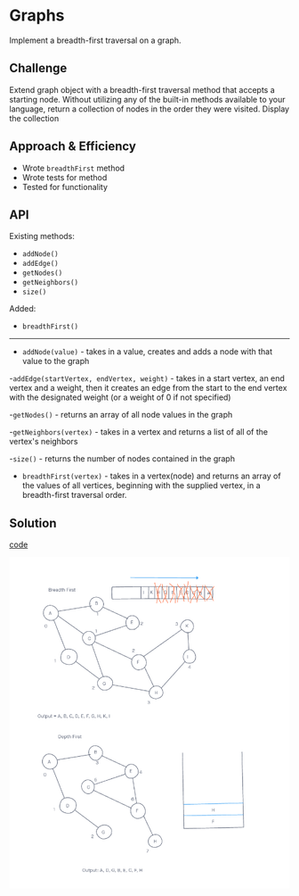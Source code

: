 # Graphs

Implement a breadth-first traversal on a graph.

## Challenge

Extend graph object with a breadth-first traversal method that accepts a starting node. Without utilizing any of the built-in methods available to your language, return a collection of nodes in the order they were visited. Display the collection

## Approach & Efficiency

- Wrote `breadthFirst` method
- Wrote tests for method
- Tested for functionality

## API

Existing methods:

- `addNode()`
- `addEdge()`
- `getNodes()`
- `getNeighbors()`
- `size()`

Added:

- `breadthFirst()`

---

- `addNode(value)` - takes in a value, creates and adds a node with that value to the graph

-`addEdge(startVertex, endVertex, weight)` - takes in a start vertex, an end vertex and a weight, then it creates an edge from the start to the end vertex with the designated weight (or a weight of 0 if not specified)

-`getNodes()` - returns an array of all node values in the graph

-`getNeighbors(vertex)` - takes in a vertex and returns a list of all of the vertex's neighbors

-`size()` - returns the number of nodes contained in the graph

- `breadthFirst(vertex)` - takes in a vertex(node) and returns an array of the values of all vertices, beginning with the supplied vertex, in a breadth-first traversal order.

## Solution

[code](./graph.js)

![whiteboard 2](../assets/breadthDepth.PNG)